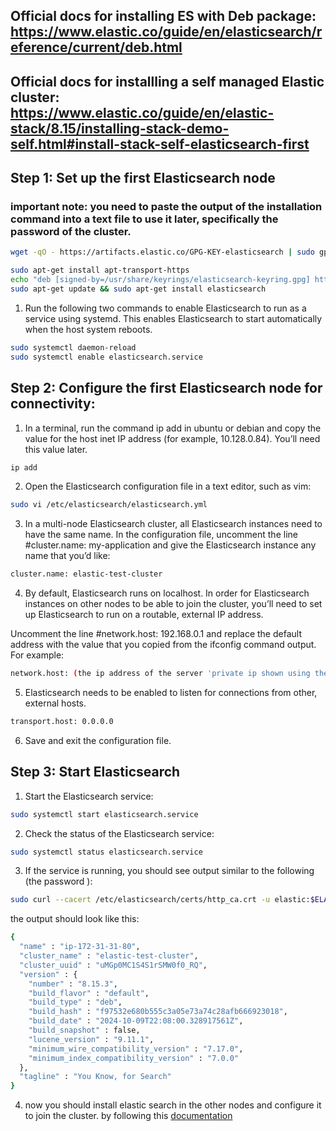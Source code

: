 ## Official docs for installing ES with Deb package: https://www.elastic.co/guide/en/elasticsearch/reference/current/deb.html
## Official docs for installling a self managed Elastic cluster: https://www.elastic.co/guide/en/elastic-stack/8.15/installing-stack-demo-self.html#install-stack-self-elasticsearch-first

## Step 1: Set up the first Elasticsearch node
### important note: you need to paste the output of the installation command into a text file to use it later, specifically the password of the cluster.

```bash
wget -qO - https://artifacts.elastic.co/GPG-KEY-elasticsearch | sudo gpg --dearmor -o /usr/share/keyrings/elasticsearch-keyring.gpg

sudo apt-get install apt-transport-https
echo "deb [signed-by=/usr/share/keyrings/elasticsearch-keyring.gpg] https://artifacts.elastic.co/packages/8.x/apt stable main" | sudo tee /etc/apt/sources.list.d/elastic-8.x.list
sudo apt-get update && sudo apt-get install elasticsearch
```
1. Run the following two commands to enable Elasticsearch to run as a service using systemd. This enables Elasticsearch to start automatically when the host system reboots.
```bash
sudo systemctl daemon-reload
sudo systemctl enable elasticsearch.service
```
## Step 2: Configure the first Elasticsearch node for connectivity:
1. In a terminal, run the command ip add in ubuntu or debian and copy the value for the host inet IP address (for example, 10.128.0.84). You’ll need this value later.
```bash
ip add
```
2. Open the Elasticsearch configuration file in a text editor, such as vim:
```bash
sudo vi /etc/elasticsearch/elasticsearch.yml
```
3. In a multi-node Elasticsearch cluster, all Elasticsearch instances need to have the same name.
In the configuration file, uncomment the line #cluster.name: my-application and give the Elasticsearch instance any name that you’d like:
```bash
cluster.name: elastic-test-cluster
```
4. By default, Elasticsearch runs on localhost. In order for Elasticsearch instances on other nodes to be able to join the cluster, you’ll need to set up Elasticsearch to run on a routable, external IP address.

Uncomment the line #network.host: 192.168.0.1 and replace the default address with the value that you copied from the ifconfig command output. For example:
```bash
network.host: (the ip address of the server 'private ip shown using the ip add command' example: 172.31.1.17) 
```
5. Elasticsearch needs to be enabled to listen for connections from other, external hosts.
```bash
transport.host: 0.0.0.0
```
6. Save and exit the configuration file.
## Step 3: Start Elasticsearch
1. Start the Elasticsearch service:
```bash
sudo systemctl start elasticsearch.service
```
2. Check the status of the Elasticsearch service:
```bash
sudo systemctl status elasticsearch.service
```
3. If the service is running, you should see output similar to the following (the password ):
```bash
sudo curl --cacert /etc/elasticsearch/certs/http_ca.crt -u elastic:$ELASTIC_PASSWORD https://localhost:9200
```
the output should look like this:
```bash
{
  "name" : "ip-172-31-31-80",
  "cluster_name" : "elastic-test-cluster",
  "cluster_uuid" : "uMGp0MC1S4S1rSMW0f0_RQ",
  "version" : {
    "number" : "8.15.3",
    "build_flavor" : "default",
    "build_type" : "deb",
    "build_hash" : "f97532e680b555c3a05e73a74c28afb666923018",
    "build_date" : "2024-10-09T22:08:00.328917561Z",
    "build_snapshot" : false,
    "lucene_version" : "9.11.1",
    "minimum_wire_compatibility_version" : "7.17.0",
    "minimum_index_compatibility_version" : "7.0.0"
  },
  "tagline" : "You Know, for Search"
}
``` 
4. now you should install elastic search in the other nodes and configure it to join the cluster. by following this  [documentation](./other_nodes.md)


